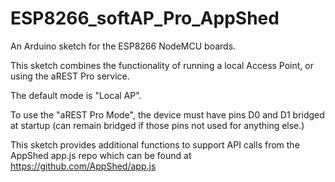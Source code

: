 # ESP8266_softAP_Pro_AppShed
An Arduino sketch for the ESP8266 NodeMCU boards.

  This sketch combines the functionality of running a local Access Point, 
   or using the aREST Pro service.
   
   The default mode is "Local AP".
   
   To use the "aREST Pro Mode", the device must have pins D0 and D1 bridged at startup 
   (can remain bridged if those pins not used for anything else.)
  
  This sketch provides additional functions to support API calls from the AppShed app.js repo
   which can be found at https://github.com/AppShed/app.js 
